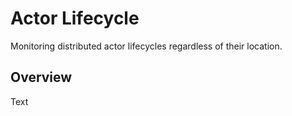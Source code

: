 # Actor Lifecycle

Monitoring distributed actor lifecycles regardless of their location. 

## Overview

<!--@START_MENU_TOKEN@-->Text<!--@END_MENU_TOKEN@-->

